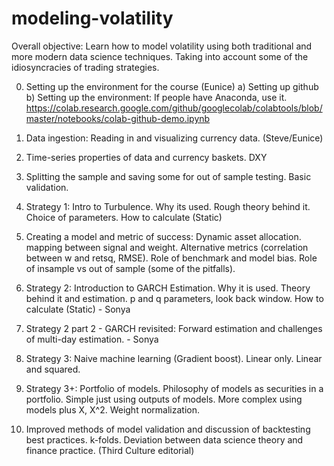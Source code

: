 # modeling-volatility


Overall objective: Learn how to model volatility using both traditional and more modern data science techniques. Taking into account some of the idiosyncracies of trading strategies.

0) Setting up the environment for the course (Eunice)
   a) Setting up github
   b) Setting up the environment:
      If people have Anaconda, use it.
      https://colab.research.google.com/github/googlecolab/colabtools/blob/master/notebooks/colab-github-demo.ipynb
1) Data ingestion: Reading in and visualizing currency data. (Steve/Eunice)
2) Time-series properties of data and currency baskets. DXY 
3) Splitting the sample and saving some for out of sample testing. Basic validation.

4) Strategy 1: Intro to Turbulence. Why its used. Rough theory behind it. Choice of parameters. How to calculate (Static)

5) Creating a model and metric of success: Dynamic asset allocation. mapping between signal and weight. Alternative metrics (correlation between w and retsq, RMSE). Role of benchmark and model bias. Role of insample vs out of sample (some of the pitfalls).

6) Strategy 2: Introduction to GARCH Estimation. Why it is used. Theory behind it and estimation. p and q parameters, look back window. How to calculate (Static) - Sonya
7) Strategy 2 part 2 - GARCH revisited: Forward estimation and challenges of multi-day estimation. - Sonya

8) Strategy 3: Naive machine learning (Gradient boost). Linear only. Linear and squared.
9) Strategy 3+: Portfolio of models. Philosophy of models as securities in a portfolio. Simple just using outputs of models. More complex using models plus X, X^2. Weight normalization.

10) Improved methods of model validation and discussion of backtesting best practices. k-folds. Deviation between data science theory and finance practice. (Third Culture editorial)
